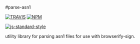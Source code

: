 #parse-asn1

[![TRAVIS](https://secure.travis-ci.org/crypto-browserify/parse-asn1.png)](//travis-ci.org/crypto-browserify/parse-asn1)
[![NPM](//img.shields.io/npm/v/parse-asn1.svg)](https://www.npmjs.org/package/parse-asn1)

[![js-standard-style](https://cdn.rawgit.com/feross/standard/master/badge.svg)](https://github.com/feross/standard)

utility library for parsing asn1 files for use with browserify-sign.
